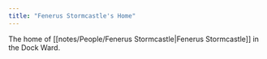 ```yaml
---
title: "Fenerus Stormcastle's Home"
---
```

The home of [[notes/People/Fenerus Stormcastle|Fenerus Stormcastle]] in the Dock Ward.